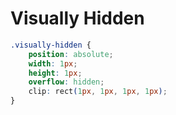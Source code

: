 # Visually Hidden

```css
.visually-hidden {
	position: absolute;
	width: 1px;
	height: 1px;
	overflow: hidden;
	clip: rect(1px, 1px, 1px, 1px);
}
```